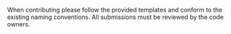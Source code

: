 When contributing please follow the provided templates and conform to the existing naming conventions. All submissions must be reviewed by the code owners.
